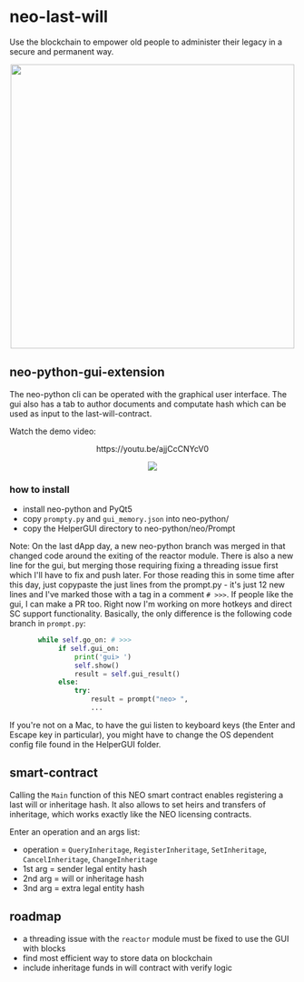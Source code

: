 # neo-last-will

Use the blockchain to empower old people to administer their legacy in a secure and permanent way.

<p align="center">
 <img src="https://i.imgur.com/rVA7z2Q.png" width="500" height="500">
</p>

## neo-python-gui-extension
The neo-python cli can be operated with the graphical user interface. The gui also has a tab to author documents and computate hash which can be used as input to the last-will-contract.

Watch the demo video:

<p align="center">
https://youtu.be/ajjCcCNYcV0
</p>

<p align="center">
 <img src="https://i.imgur.com/MQ4oEVK.jpg">
</p>

### how to install
  * install neo-python and PyQt5
  * copy `prompty.py` and `gui_memory.json` into neo-python/
  * copy the HelperGUI directory to neo-python/neo/Prompt

Note: On the last dApp day, a new neo-python branch was merged in that changed code around the exiting of the reactor module. There is also a new line for the gui, but merging those requiring fixing a threading issue first which I'll have to fix and push later. For those reading this in some time after this day, just copypaste the just lines from the prompt.py - it's just 12 new lines and I've marked those with a tag in a comment `# >>>`. If people like the gui, I can make a PR too. Right now I'm working on more hotkeys and direct SC support functionality. Basically, the only difference is the following code branch in `prompt.py`:
```python
       while self.go_on: # >>>
            if self.gui_on:
                print('gui> ')
                self.show()
                result = self.gui_result()
            else:
                try:
                    result = prompt("neo> ", 
                    ...
```
If you're not on a Mac, to have the gui listen to keyboard keys (the Enter and Escape key in particular), you might have to change the OS dependent config file found in the HelperGUI folder. 

## smart-contract
Calling the `Main` function of this NEO smart contract enables registering a last will or inheritage hash. It also allows to set heirs and transfers of inheritage, which works exactly like the NEO licensing contracts.

Enter an operation and an args list:
  * operation = `QueryInheritage`, `RegisterInheritage`, `SetInheritage`, `CancelInheritage`, `ChangeInheritage`
  * 1st arg = sender legal entity hash
  * 2nd arg = will or inheritage hash
  * 3nd arg = extra legal entity hash

## roadmap
  * a threading issue with the `reactor` module must be fixed to use the GUI with blocks
  * find most efficient way to store data on blockchain
  * include inheritage funds in will contract with verify logic
